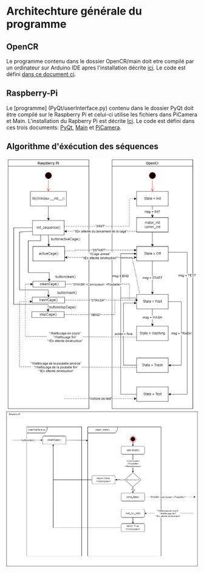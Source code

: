 # Architechture générale du programme

## OpenCR

Le programme contenu dans le dossier OpenCR/main doit etre compilé par un ordinateur sur Arduino IDE apres l'installation décrite [ici](../README.md). Le code est défini [dans ce document ci](OpenCR/main/README.md).

## Raspberry-Pi

Le [programme] (PyQt/userInterface.py) contenu dans le dossier PyQt doit être compilé sur le Raspberry Pi et celui-ci utilise les fichiers dans PiCamera et Main. L'installation du Rapberry Pi est décrite [Ici](../README.md). Le code est défini dans ces trois documents: [PyQt](PyQt/README.md), [Main](Main/README.md) et [PiCamera](PiCamera/README.md).


## Algorithme d'éxécution des séquences

<img src="../Documentation/Images/flowchart.png">

<img src="../Documentation/Images/Algo_PI_Camera.png">

